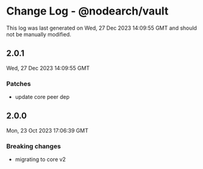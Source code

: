 # Change Log - @nodearch/vault

This log was last generated on Wed, 27 Dec 2023 14:09:55 GMT and should not be manually modified.

## 2.0.1
Wed, 27 Dec 2023 14:09:55 GMT

### Patches

- update core peer dep

## 2.0.0
Mon, 23 Oct 2023 17:06:39 GMT

### Breaking changes

- migrating to core v2

